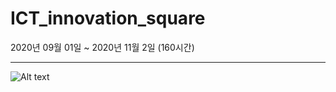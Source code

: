 # ICT_innovation_square

2020년 09월 01일 ~  2020년 11월 2일 (160시간)

------------------------------------------------------------------------



![Alt text](/path/to/img.jpg)

